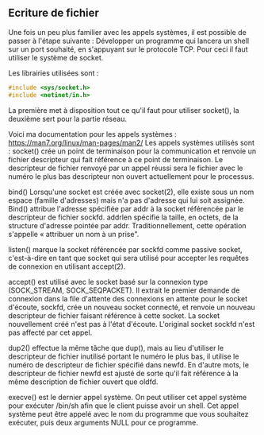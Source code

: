 ## Ecriture de fichier
Une fois un peu plus familier avec les appels systèmes, il est possible de passer à l'étape suivante : Développer un programme qui lancera un shell sur un port souhaité, en s'appuyant sur le protocole TCP.
Pour ceci il faut utiliser le système de socket.

Les librairies utilisées sont :
````C
#include <sys/socket.h>
#include <netinet/in.h>
````
La première met à disposition tout ce qu'il faut pour utiliser socket(), la deuxième sert pour la partie réseau.

Voici ma documentation pour les appels systèmes : https://man7.org/linux/man-pages/man2/
Les appels systèmes utilisés sont :
socket() crée un point de terminaison pour la communication et renvoie un fichier
        descripteur qui fait référence à ce point de terminaison. Le descripteur de fichier
        renvoyé par un appel réussi sera le fichier avec le numéro le plus bas
        descripteur non ouvert actuellement pour le processus.

bind()  Lorsqu'une socket est créée avec socket(2), elle existe sous un nom
        espace (famille d'adresses) mais n'a pas d'adresse qui lui soit assignée. Bind()
        attribue l'adresse spécifiée par addr à la socket référencée
        par le descripteur de fichier sockfd. addrlen spécifie la taille, en
        octets, de la structure d'adresse pointée par addr.
        Traditionnellement, cette opération s'appelle « attribuer un nom à un
        prise".

listen() marque la socket référencée par sockfd comme passive
        socket, c'est-à-dire en tant que socket qui sera utilisé pour accepter
        les requêtes de connexion en utilisant accept(2).

accept() est utilisé avec le socket basé sur la connexion
        type (SOCK_STREAM, SOCK_SEQPACKET). Il extrait le premier
        demande de connexion dans la file d'attente des connexions en attente pour le
        socket d'écoute, sockfd, crée un nouveau socket connecté, et
        renvoie un nouveau descripteur de fichier faisant référence à cette socket. La
        socket nouvellement créé n'est pas à l'état d'écoute. L'original
        socket sockfd n'est pas affecté par cet appel.

dup2() effectue la même tâche que dup(), mais
        au lieu d'utiliser le descripteur de fichier inutilisé portant le numéro le plus bas, il
        utilise le numéro de descripteur de fichier spécifié dans newfd. En d'autre
        mots, le descripteur de fichier newfd est ajusté de sorte qu'il
        fait référence à la même description de fichier ouvert que oldfd.

execve() est le dernier appel système. On peut utiliser cet appel système pour exécuter /bin/sh afin que le client puisse avoir un shell.
         Cet appel système peut être appelé avec le nom du programme que vous souhaitez exécuter, puis deux arguments NULL pour ce programme.
